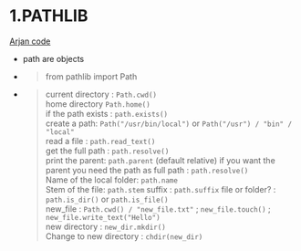 

# 1.PATHLIB

[Arjan code](https://www.youtube.com/watch?v=UcKkmwaRbsQ)

- path are objects 
- > from pathlib import Path
- > current directory : `Path.cwd()` \
      home directory  `Path.home()` \
      if the path exists : `path.exists()` \
      create a path:  `Path("/usr/bin/local")` or `Path("/usr") / "bin" / "local"` \
      read a file : `path.read_text()` \
      get the full path : `path.resolve()` \
      print the parent: `path.parent` (default relative) if you want the parent you need the path as full path : `path.resolve()` \
      Name of the local folder: `path.name` \
      Stem of the file: `path.stem`
      suffix : `path.suffix`
      file or folder? : `path.is_dir()`  or `path.is_file()` \
      new_file : `Path.cwd() / "new_file.txt"`  ; `new_file.touch()` ; `new_file.write_text("Hello")` \
      new directory : `new_dir.mkdir()`  \
      Change to new directory : `chdir(new_dir)`


